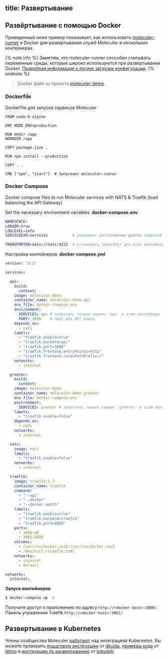 title: Развертывание
---

## Развёртывание с помощью Docker
Приведенный ниже пример показывает, как использовать [moleculer-runner](runner.html) и Docker для развертывания служб Moleculer в нескольких контейнерах.

{% note info %}
Заметим, что moleculer-runner способен считывать переменные среды, которые широко используются при развертывании Docker. [Подробная информация о логике загрузки конфигурации](runner.html#Configuration-loading-logic).
{% endnote %}

> Docker файл из проекта [moleculer-demo](usage.html#Create-a-Moleculer-project).

### Dockerfile
Dockerfile для запуска сервисов Moleculer

```docker
FROM node:8-alpine

ENV NODE_ENV=production

RUN mkdir /app
WORKDIR /app

COPY package.json .

RUN npm install --production

COPY . .

CMD ["npm", "start"]  # Запускает moleculer-runner
```

### Docker Compose
Docker compose files to run Moleculer services with NATS & Traefik (load balancing the API Gateway)

Set the necessary environment variables. **docker-compose.env**
```bash
NAMESPACE=
LOGGER=true
LOGLEVEL=info
SERVICEDIR=services           # указывает расположение файлов сервисов

TRANSPORTER=nats://nats:4222  # установить транспорт для всех контейнеров
```

Настройка контейнеров. **docker-compose.yml**
```yaml
version: "3.2"

services:

  api:
    build:
      context: .
    image: moleculer-demo
    container_name: moleculer-demo-api
    env_file: docker-compose.env
    environment:
      SERVICES: api # запустить только сервис 'api' в этом контейнере
      PORT: 3000    # порт для API шлюза
    depends_on:
      - nats
    labels:
      - "traefik.enable=true"
      - "traefik.backend=api"
      - "traefik.port=3000"
      - "traefik.frontend.entryPoints=http"
      - "traefik.frontend.rule=PathPrefix:/"
    networks:
      - internal

  greeter:
    build:
      context: .
    image: moleculer-demo
    container_name: moleculer-demo-greeter
    env_file: docker-compose.env
    environment:
      SERVICES: greeter # запустить только сервис 'greeter' в этом контейнере
    labels:
      - "traefik.enable=false"
    depends_on:
      - nats
    networks:
      - internal

  nats:
    image: nats
    labels:
      - "traefik.enable=false"
    networks:
      - internal

  traefik:
    image: traefik:1.7
    container_name: traefik
    command:
      - "--api"
      - "--docker"
      - "--docker.watch"
    labels:
      - "traefik.enable=true"
      - "traefik.backend=traefik"
      - "traefik.port=8080"
    ports:
      - 3000:80
      - 3001:8080
    volumes:
      - /var/run/docker.sock:/var/run/docker.sock
      - /dev/null:/traefik.toml
    networks:
      - internal
      - default

networks:
  internal:

```

**Запуск контейнеров**
```bash
$ docker-compose up -d
```

Получите доступ к приложению по адресу `http://<docker-host>:3000/`. Панель управления Traefik `http://<docker-host>:3001/`

## Развертывание в Kubernetes
Члены сообщества Moleculer [работают](https://github.com/moleculerjs/moleculer/issues/512) над интеграцией Kubernetes. Вы можете проверить [пошаговую инструкцию](https://dankuida.com/moleculer-deployment-thoughts-8e0fc8c0fb07) от [dkuida](https://github.com/dkuida), [примеры кода](https://github.com/lehno/moleculer-k8s-examples) от [lehno](https://github.com/lehno) и [инструкцию по развертыванию](https://gist.github.com/tobydeh/0aa33a5b672821f777165159b6a22cc5) от [tobydeh](https://github.com/tobydeh).
